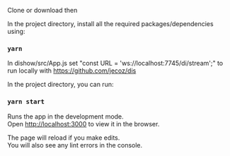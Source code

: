 Clone or download then 

In the project directory, install all the required packages/dependencies using:

### `yarn`

In dishow/src/App.js set "const URL = 'ws://localhost:7745/di/stream';" to run locally with https://github.com/jecoz/dis 

In the project directory, you can run:

### `yarn start`

Runs the app in the development mode.<br />
Open [http://localhost:3000](http://localhost:3000) to view it in the browser.

The page will reload if you make edits.<br />
You will also see any lint errors in the console.
